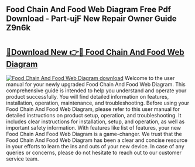 ## Food Chain And Food Web Diagram Free Pdf Download - Part-ujF New Repair Owner Guide Z9n6k

# <h2><a href="http://dfsti1e.blite.top/?on=Food+Chain+And+Food+Web+Diagram">🔗Download New 👉🔴 Food Chain And Food Web Diagram</a></h2>

[![Food Chain And Food Web Diagram download](https://i.imgur.com/lujVjoI.png)](http://dfsti1e.blite.top/?on=Food+Chain+And+Food+Web+Diagram)
Welcome to the user manual for your newly upgraded Food Chain And Food Web Diagram. This comprehensive guide is intended to help you understand and operate your product successfully. You will find detailed information on features, installation, operation, maintenance, and troubleshooting. Before using your Food Chain And Food Web Diagram, please refer to this user manual for detailed instructions on product setup, operation, and troubleshooting. It includes clear instructions for installation, setup, and operation, as well as important safety information. With features like list of features, your new Food Chain And Food Web Diagram is a game-changer. We trust that the Food Chain And Food Web Diagram has been a clear and concise resource in your efforts to learn the ins and outs of your new device. In case of any queries or concerns, please do not hesitate to reach out to our customer service team.
